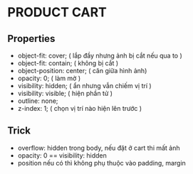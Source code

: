 # PRODUCT CART
## Properties
- object-fit: cover; ( lắp đầy nhưng ảnh bị cắt nếu qua to )
- object-fit: contain; ( không bị cắt )
- object-position: center; ( căn giữa hình ảnh)
- opacity: 0; ( làm mờ )
- visibility: hidden; ( ẩn nhưng vẫn chiếm vị trí )
- visibility: visible; ( hiện phần tử )
- outline: none;
- z-index: 1; ( chọn vị trí nào hiện lên trước )
## Trick
- overflow: hidden trong body, nếu đặt ở cart thi mất ảnh
- opacity: 0  == visibility: hidden
- position nếu có thì không phụ thuộc vào padding, margin
